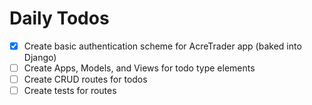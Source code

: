 # Daily Todos

- [x] Create basic authentication scheme for AcreTrader app (baked into Django)
- [ ] Create Apps, Models, and Views for todo type elements
- [ ] Create CRUD routes for todos
- [ ] Create tests for routes